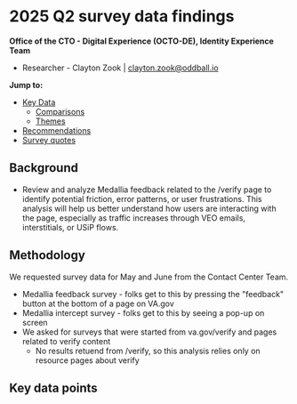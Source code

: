 # 2025 Q2 survey data findings

**Office of the CTO - Digital Experience (OCTO-DE), Identity Experience Team**

- Researcher - Clayton Zook | clayton.zook@oddball.io

**Jump to:**

- [Key Data](#key-data-points)
   - [Comparisons](#comparisons)
   - [Themes](#Themes-from-qualitative-data)
- [Recommendations](#recommendations)
- [Survey quotes](#Survey-quotes)

## Background
- Review and analyze Medallia feedback related to the /verify page to identify potential friction, error patterns, or user frustrations. This analysis will help us better understand how users are interacting with the page, especially as traffic increases through VEO emails, interstitials, or USiP flows. 


## Methodology 

We requested survey data for May and June from the Contact Center Team.

* Medallia feedback survey - folks get to this by pressing the "feedback" button at the bottom of a page on VA.gov
* Medallia intercept survey - folks get to this by seeing a pop-up on screen
* We asked for surveys that were started from va.gov/verify and pages related to verify content
  * No results retuend from /verify, so this analysis relies only on resource pages about verify

 
## Key data points
